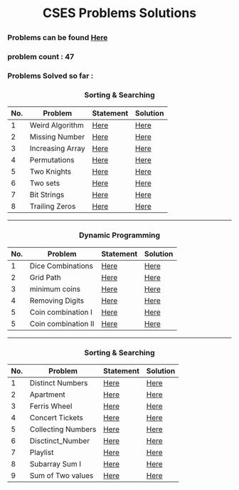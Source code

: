 # <p align = 'center'>CSES Problems Solutions</p>

### Problems can be found  [Here](https://cses.fi/problemset/)
### problem count : 47
### Problems Solved so far :

### <p align = 'center'>Sorting & Searching</p>
| No.| Problem | Statement | Solution|
| --- | --- | --- | --- |
|1| Weird Algorithm|[Here]()|[Here]()|
|2| Missing Number|[Here]()|[Here]()|
|3|Increasing Array|[Here]()|[Here]()|
|4|Permutations|[Here]()|[Here]()|
|5|Two Knights|[Here]()|[Here]()|
|6|Two sets|[Here]()|[Here]()|
|7|Bit Strings|[Here]()|[Here]()|
|8|Trailing Zeros|[Here]()|[Here]()|
---
### <p align = 'center'>Dynamic Programming</p>
| No.| Problem | Statement | Solution |
| --- | --- | --- | --- |
|1| Dice Combinations|[Here]()|[Here]()|
|2| Grid Path |[Here]()|[Here]()|
|3| minimum coins|[Here]()|[Here]()|
|4| Removing Digits|[Here]()|[Here]()|
|5| Coin combination I |[Here]()|[Here]()|
|5| Coin combination II |[Here]()|[Here]()|
---
### <p align = 'center'>Sorting & Searching</p>
| No.| Problem | Statement | Solution |
| --- | --- | --- | --- |
|1| Distinct Numbers|[Here]()|[Here]()|
|2| Apartment|[Here]()|[Here]()|
|3|Ferris Wheel|[Here]()|[Here]()|
|4|Concert Tickets|[Here]()|[Here]()|
|5|Collecting Numbers|[Here]()|[Here]()|
|6|Disctinct_Number|[Here]()|[Here]()|
|7|Playlist |[Here]()|[Here]()|
|8|Subarray Sum I|[Here]()|[Here]()|
|9| Sum of Two values |[Here]()|[Here]()|